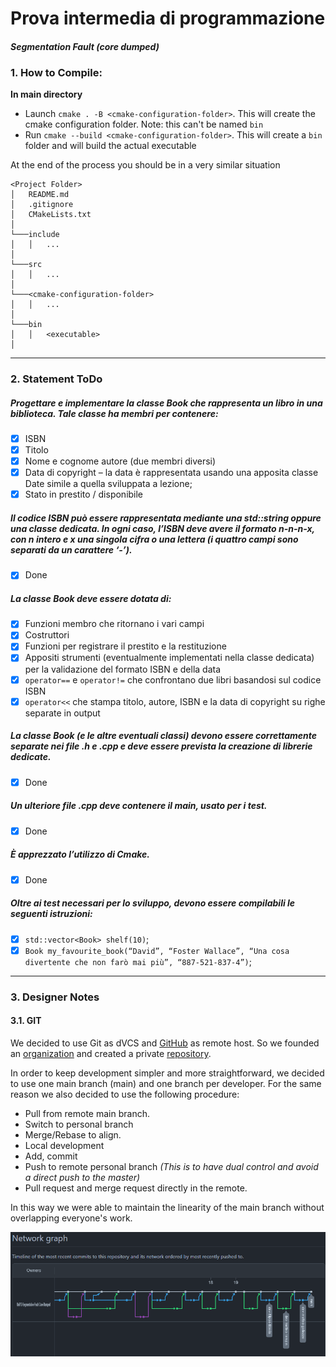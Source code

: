 # Prova intermedia di programmazione

#### *Segmentation Fault (core dumped)*

### 1. How to Compile:

**In main directory**

- Launch `cmake . -B <cmake-configuration-folder>`. This will create the cmake configuration folder. Note: this can't be
  named `bin`
- Run `cmake --build <cmake-configuration-folder>`. This will create a `bin` folder and will build the actual executable

At the end of the process you should be in a very similar situation

```
<Project Folder>
│   README.md
│   .gitignore
│   CMakeLists.txt    
│
└───include
│   │   ...
│
└───src
│   │   ...
│   
└───<cmake-configuration-folder>
│   │   ...
│
└───bin
│   │   <executable>
│   
```
---

### 2. Statement ToDo
##### Progettare e implementare la classe Book che rappresenta un libro in una biblioteca. Tale classe ha membri per contenere:
- [x] ISBN
- [x] Titolo
- [x] Nome e cognome autore (due membri diversi)
- [x] Data di copyright – la data è rappresentata usando una apposita classe Date simile a quella sviluppata a lezione;
- [x] Stato in prestito / disponibile

##### Il codice ISBN può essere rappresentata mediante una std::string oppure una classe dedicata. In ogni caso, l’ISBN deve avere il formato n-n-n-x, con n intero e x una singola cifra o una lettera (i quattro campi sono separati da un carattere ‘-’).
- [x] Done
##### La classe Book deve essere dotata di:
- [x] Funzioni membro che ritornano i vari campi
- [x] Costruttori
- [x] Funzioni per registrare il prestito e la restituzione
- [x] Appositi strumenti (eventualmente implementati nella classe dedicata) per la validazione del formato ISBN e della data
- [x] `operator==` e `operator!=` che confrontano due libri basandosi sul codice ISBN
- [x] `operator<<` che stampa titolo, autore, ISBN e la data di copyright su righe separate in output

##### La classe Book (e le altre eventuali classi) devono essere correttamente separate nei file .h e .cpp e deve essere prevista la creazione di librerie dedicate.
- [x] Done
##### Un ulteriore file .cpp deve contenere il main, usato per i test.
- [x] Done
##### È apprezzato l’utilizzo di Cmake. 
- [x] Done

##### Oltre ai test necessari per lo sviluppo, devono essere compilabili le seguenti istruzioni:
- [x] `std::vector<Book> shelf(10)`;
- [x] `Book my_favourite_book(“David”, “Foster Wallace”, “Una cosa divertente
  che non farò mai più”, “887-521-837-4”)`;

---

### 3. Designer Notes

#### 3.1. GIT

We decided to use Git as dVCS and [GitHub](https://github.com/) as remote host. So we founded an [organization](https://github.com/UniPD-Segmentation-Fault-Core-Dumped) and created a private [repository](https://github.com/UniPD-Segmentation-Fault-Core-Dumped/Prova-intermedia-di-programmazione).

In order to keep development simpler and more straightforward, we decided to use one main branch (main) and one branch per developer. For the same reason we also decided to use the following procedure:

- Pull from remote main branch.
- Switch to personal branch
- Merge/Rebase to align.
- Local development
- Add, commit
- Push to remote personal branch *(This is to have dual control and avoid a direct push to the master)*
- Pull request and merge request directly in the remote.

In this way we were able to maintain the linearity of the main branch without overlapping everyone's work.

![Network Graph](/res/NetworkGraph.png)